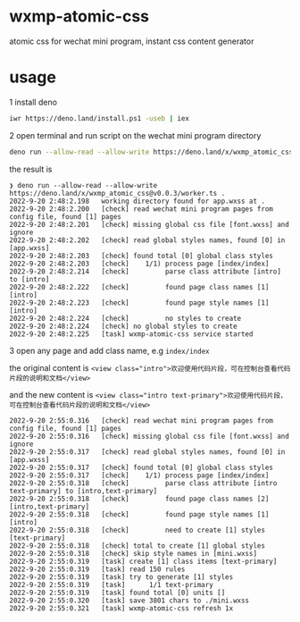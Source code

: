 # wxmp-atomic-css
atomic css for wechat mini program, instant css content generator

# usage

1 install deno

```bash
iwr https://deno.land/install.ps1 -useb | iex
```

2 open terminal and run script on the wechat mini program directory

```bash
deno run --allow-read --allow-write https://deno.land/x/wxmp_atomic_css@v0.0.3/worker.ts .
```

the result is  

``` text
❯ deno run --allow-read --allow-write https://deno.land/x/wxmp_atomic_css@v0.0.3/worker.ts .
2022-9-20 2:48:2.198   working directory found for app.wxss at .
2022-9-20 2:48:2.200   [check] read wechat mini program pages from config file, found [1] pages
2022-9-20 2:48:2.201   [check] missing global css file [font.wxss] and ignore
2022-9-20 2:48:2.202   [check] read global styles names, found [0] in [app.wxss]
2022-9-20 2:48:2.203   [check] found total [0] global class styles
2022-9-20 2:48:2.203   [check]    1/1) process page [index/index]
2022-9-20 2:48:2.214   [check]         parse class attribute [intro] to [intro]
2022-9-20 2:48:2.222   [check]         found page class names [1] [intro]
2022-9-20 2:48:2.223   [check]         found page style names [1] [intro]
2022-9-20 2:48:2.224   [check]         no styles to create
2022-9-20 2:48:2.224   [check] no global styles to create
2022-9-20 2:48:2.225   [task] wxmp-atomic-css service started

```

3 open any page and add class name, e.g `index/index`

the original content is `<view class="intro">欢迎使用代码片段，可在控制台查看代码片段的说明和文档</view>`

and the new content is `<view class="intro text-primary">欢迎使用代码片段，可在控制台查看代码片段的说明和文档</view>`



```text
2022-9-20 2:55:0.316   [check] read wechat mini program pages from config file, found [1] pages
2022-9-20 2:55:0.316   [check] missing global css file [font.wxss] and ignore
2022-9-20 2:55:0.317   [check] read global styles names, found [0] in [app.wxss]
2022-9-20 2:55:0.317   [check] found total [0] global class styles
2022-9-20 2:55:0.317   [check]    1/1) process page [index/index]
2022-9-20 2:55:0.318   [check]         parse class attribute [intro text-primary] to [intro,text-primary]
2022-9-20 2:55:0.318   [check]         found page class names [2] [intro,text-primary]
2022-9-20 2:55:0.318   [check]         found page style names [1] [intro]
2022-9-20 2:55:0.318   [check]         need to create [1] styles [text-primary]
2022-9-20 2:55:0.318   [check] total to create [1] global styles
2022-9-20 2:55:0.318   [check] skip style names in [mini.wxss]
2022-9-20 2:55:0.319   [task] create [1] class items [text-primary]
2022-9-20 2:55:0.319   [task] read 150 rules
2022-9-20 2:55:0.319   [task] try to generate [1] styles
2022-9-20 2:55:0.319   [task]      1/1 text-primary
2022-9-20 2:55:0.319   [task] found total [0] units []
2022-9-20 2:55:0.320   [task] save 3801 chars to ./mini.wxss
2022-9-20 2:55:0.321   [task] wxmp-atomic-css refresh 1x
```
